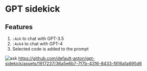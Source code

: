 # GPT sidekick
## Features
1. `:Ask` to chat with GPT-3.5
2. `:Ask4` to chat with GPT-4
3. Selected code is added to the prompt

![ask](https://github.com/default-anton/gpt-sidekick/assets/1917237/f6fb9295-b3d3-4c26-a109-c09b39dff6c4)
https://github.com/default-anton/gpt-sidekick/assets/1917237/36a5e6b7-7f7b-4316-8433-f816a1a695d6

